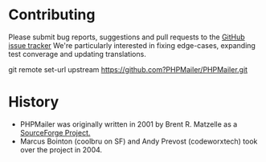 # Contributing
Please submit bug reports, suggestions and pull requests to the [GitHub issue tracker](https://github.com/PHPMailer/PHPMailer#installation--loading)
We're particularly interested in fixing edge-cases, expanding test converage and updating translations.

git remote set-url upstream https://github.com?PHPMailer/PHPMailer.git

# History
  + PHPMailer was originally written in 2001 by Brent R. Matzelle as a [SourceForge Project.]()
  + Marcus Bointon (coolbru on SF) and Andy Prevost (codeworxtech) took over the project in 2004.
